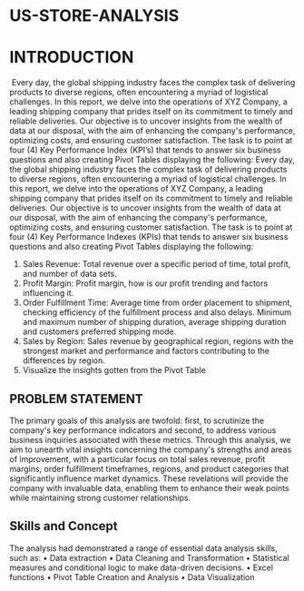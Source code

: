 # US-STORE-ANALYSIS
# INTRODUCTION
![]()
Every day, the global shipping industry faces the complex task of delivering products to diverse regions, often encountering a myriad of logistical challenges. In this report, we delve into the operations of XYZ Company, a leading shipping company that prides itself on its commitment to timely and reliable deliveries. Our objective is to uncover insights from the wealth of data at our disposal, with the aim of enhancing the company's performance, optimizing costs, and ensuring customer satisfaction.
The task is to point at four (4) Key Performance Index (KPI’s) that tends to answer six business questions and also creating Pivot Tables displaying the following:
Every day, the global shipping industry faces the complex task of delivering products to diverse regions, often encountering a myriad of logistical challenges. In this report, we delve into the operations of XYZ Company, a leading shipping company that prides itself on its commitment to timely and reliable deliveries. Our objective is to uncover insights from the wealth of data at our disposal, with the aim of enhancing the company's performance, optimizing costs, and ensuring customer satisfaction.
The task is to point at four (4) Key Performance Indexes (KPIs) that tends to answer six business questions and also creating Pivot Tables displaying the following:
1.	Sales Revenue: Total revenue over a specific period of time, total profit, and number of data sets.
2.	Profit Margin: Profit margin, how is our profit trending and factors influencing it.
3.	Order Fulfillment Time: Average time from order placement to shipment, checking efficiency of the fulfillment process and also delays. Minimum and maximum number of shipping duration, average shipping duration and customers preferred shipping mode.
4.	Sales by Region: Sales revenue by geographical region, regions with the strongest market and performance and factors contributing to the differences by region.
5.	Visualize the insights gotten from the Pivot Table
## PROBLEM STATEMENT
The primary goals of this analysis are twofold: first, to scrutinize the company's key performance indicators and second, to address various business inquiries associated with these metrics. Through this analysis, we aim to unearth vital insights concerning the company's strengths and areas of improvement, with a particular focus on total sales revenue, profit margins, order fulfillment timeframes, regions, and product categories that significantly influence market dynamics. These revelations will provide the company with invaluable data, enabling them to enhance their weak points while maintaining strong customer relationships.
## Skills and Concept
The analysis had demonstrated a range of essential data analysis skills, such as:
•	Data extraction
•	Data Cleaning and Transformation
•	Statistical measures and conditional logic to make data-driven decisions.
•	Excel functions
•	Pivot Table Creation and Analysis
•	Data Visualization


